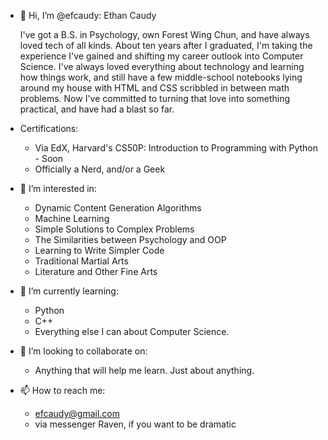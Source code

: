 - 👋 Hi, I’m @efcaudy: Ethan Caudy
  
  I've got a B.S. in Psychology, own Forest Wing Chun, and have always loved tech of all kinds. About ten years after I graduated, I'm taking the experience I've gained and shifting my career outlook into Computer Science. I've always loved everything about technology and learning how things work, and still have a few middle-school notebooks lying around my house with HTML and CSS scribbled in between math problems. Now I've committed to turning that love into something practical, and have had a blast so far.

- Certifications:
    - Via EdX, Harvard's CS50P: Introduction to Programming with Python - Soon
    - Officially a Nerd, and/or a Geek
  
- 👀 I’m interested in:
    - Dynamic Content Generation Algorithms
    - Machine Learning
    - Simple Solutions to Complex Problems
    - The Similarities between Psychology and OOP
    - Learning to Write Simpler Code
    - Traditional Martial Arts
    - Literature and Other Fine Arts

- 🌱 I’m currently learning:
    -  Python
    -  C++
    -  Everything else I can about Computer Science.
  
- 💞️ I’m looking to collaborate on:
    - Anything that will help me learn. Just about anything.
  
- 📫 How to reach me:
    - efcaudy@gmail.com
    - via messenger Raven, if you want to be dramatic

<!---
efcaudy/efcaudy is a ✨ special ✨ repository because its `README.md` (this file) appears on your GitHub profile.
You can click the Preview link to take a look at your changes.
--->
